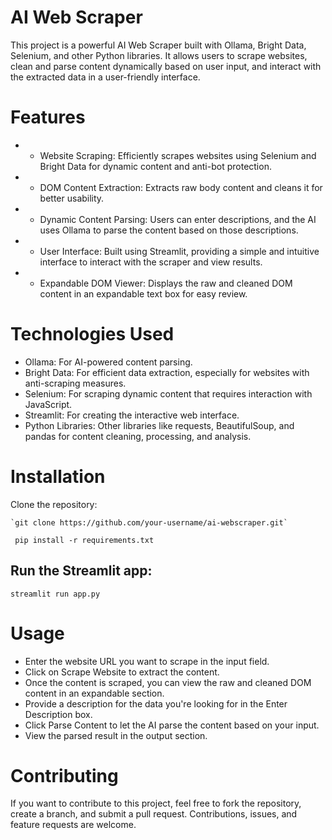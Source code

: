 # AI Web Scraper
This project is a powerful AI Web Scraper built with Ollama, Bright Data, Selenium, and other Python libraries. It allows users to scrape websites, clean and parse content dynamically based on user input, and interact with the extracted data in a user-friendly interface.

# Features
- - Website Scraping: Efficiently scrapes websites using Selenium and Bright Data for dynamic content and anti-bot protection.
- - DOM Content Extraction: Extracts raw body content and cleans it for better usability.
- - Dynamic Content Parsing: Users can enter descriptions, and the AI uses Ollama to parse the content based on those descriptions.
- - User Interface: Built using Streamlit, providing a simple and intuitive interface to interact with the scraper and view results.
- - Expandable DOM Viewer: Displays the raw and cleaned DOM content in an expandable text box for easy review.

#  Technologies Used
- Ollama: For AI-powered content parsing.
- Bright Data: For efficient data extraction, especially for websites with anti-scraping measures.
- Selenium: For scraping dynamic content that requires interaction with JavaScript.
- Streamlit: For creating the interactive web interface.
- Python Libraries: Other libraries like requests, BeautifulSoup, and pandas for content cleaning, processing, and analysis.
# Installation
Clone the repository:

   
    `git clone https://github.com/your-username/ai-webscraper.git`
   

`
pip install -r requirements.txt`

## Run the Streamlit app:


`streamlit run app.py`
# Usage
- Enter the website URL you want to scrape in the input field.
- Click on Scrape Website to extract the content.
- Once the content is scraped, you can view the raw and cleaned DOM content in an expandable section.
- Provide a description for the data you're looking for in the Enter Description box.
- Click Parse Content to let the AI parse the content based on your input.
- View the parsed result in the output section.
# Contributing
If you want to contribute to this project, feel free to fork the repository, create a branch, and submit a pull request. Contributions, issues, and feature requests are welcome.
